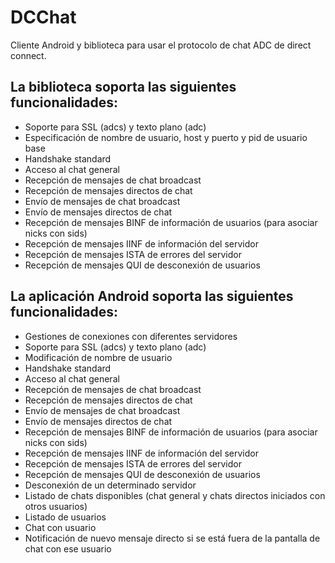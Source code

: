 DCChat
======

Cliente Android y biblioteca para usar el protocolo de chat ADC de direct connect. 

La biblioteca soporta las siguientes funcionalidades:
-------------------------------------------
 
 - Soporte para SSL (adcs) y texto plano (adc)
 - Especificación de nombre de usuario, host y puerto y pid de usuario base
 - Handshake standard 
 - Acceso al chat general
 - Recepción de mensajes de chat broadcast
 - Recepción de mensajes directos de chat 
 - Envío de mensajes de chat broadcast
 - Envío de mensajes directos de chat
 - Recepción de mensajes BINF de información de usuarios (para asociar nicks con sids)
 - Recepción de mensajes IINF de información del servidor
 - Recepción de mensajes ISTA de errores del servidor
 - Recepción de mensajes QUI de desconexión de usuarios

La aplicación Android soporta las siguientes funcionalidades:
-----------------------------------------------

 - Gestiones de conexiones con diferentes servidores
 - Soporte para SSL (adcs) y texto plano (adc)
 - Modificación de nombre de usuario
 - Handshake standard 
 - Acceso al chat general
 - Recepción de mensajes de chat broadcast
 - Recepción de mensajes directos de chat 
 - Envío de mensajes de chat broadcast
 - Envío de mensajes directos de chat
 - Recepción de mensajes BINF de información de usuarios (para asociar nicks con sids)
 - Recepción de mensajes IINF de información del servidor
 - Recepción de mensajes ISTA de errores del servidor
 - Recepción de mensajes QUI de desconexión de usuarios
 - Desconexión de un determinado servidor
 - Listado de chats disponibles (chat general y chats directos iniciados con otros usuarios)
 - Listado de usuarios
 - Chat con usuario 
 - Notificación de nuevo mensaje directo si se está fuera de la pantalla de chat con ese usuario
